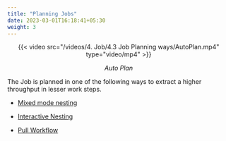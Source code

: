 ```yaml
---
title: "Planning Jobs"
date: 2023-03-01T16:18:41+05:30
weight: 3
---
```


<div style="text-align: center">{{< video src="/videos/4. Job/4.3 Job Planning ways/AutoPlan.mp4" type="video/mp4" >}}</div>

*<div style="text-align: center">Auto Plan</div>*

The Job is planned in one of the following ways to extract a higher throughput in lesser work steps.

* [Mixed mode nesting](/job/planning-jobs/mixed-nesting-workflow/)

* [Interactive Nesting](/job/planning-jobs/interactive-nesting/)

* [Pull Workflow](/job/planning-jobs/pull-workflow/)